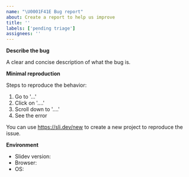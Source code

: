 ```yaml
---
name: "\U0001F41E Bug report"
about: Create a report to help us improve
title: ''
labels: ['pending triage']
assignees: ''
---
```


<!-- ⚠️ Please DON'T ignore the issue template -->

<!-- 💡 Consider upgrading to the latest version before sending the issue -->

**Describe the bug**

A clear and concise description of what the bug is.

**Minimal reproduction**

Steps to reproduce the behavior:

1. Go to '...'
2. Click on '....'
3. Scroll down to '....'
4. See the error

You can use https://sli.dev/new to create a new project to reproduce the issue.

**Environment**

- Slidev version:
- Browser:
- OS:
